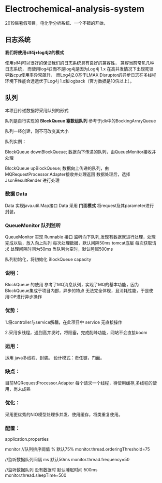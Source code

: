 # Electrochemical-analysis-system
2019届暑假项目，电化学分析系统、一个不错的开始，


## 日志系统
**我们将使用slf4j+log4j2的模式**

使用slf4j可以很好的保证我们的日志系统具有良好的兼容性，
兼容当前常见几种日志系统，
而使用log4j2而不是log4j是因为Log4j 1.x 在高并发情况下出现死锁导致cpu使用率异常飙升，
而Log4j2.0基于LMAX Disruptor的异步日志在多线程环境下性能会远远优于Log4j 1.x和logback（官方数据是10倍以上）。

## 队列
本项目传递数据将采用队列的形式

队列是自行实现的  **BlockQueue 塞数组队列** 参考于jdk中的BockingArrayQueue

队列一经创建，则不可改变其大小

队列实例：

BlockQueue<Data> downBlockQueue;
数据向下传递的队列，由QueueMonitor接收并处理

BlockQueue<Data> upBlockQueue;
数据向上传递的队列，由MQRequestProcessor.Adapter接收并处理返回
数据处理后，选择JsonResultRender 进行处理

### 数据 Data
Data 实现java.util.Map接口
Data 采用 **门面模式** 将request及其parameter进行封装，


### QueueMonitor 队列监听
QueueMonitor 实现 Runnable 接口
监听向下队列,发现有数据就进行处理，处理完成以后，放入向上队列
每次处理数据，默认间隔50ms tomcat底层 每次获取请求 处理间隔时间为50ms 当队列为空时，默认睡眠500ms



队列初始化，将初始化 BlockQueue capacity



### 说明：
BlockQueue 的使用 参考了MQ消息队列，实现了MQ的基本功能，因为BlockQueue集成于项目内部，异步的特点 无法完全体现，且消耗性能，于是使用IOP进行异步操作

### 优势：
1.将controller与service解耦，在此项目中 service 无直接操作

2.采用多线程，遇到高并发时，将阻塞，完成削峰功能，网站不会直接boom


### 运用：
运用 java多线程、封装。 设计模式：责任链，门面。

### 缺点：
目前MQRequestProcessor.Adapter 每个请求一个线程，待使用缓存,多线程的使用，尚未成熟

### 优化：
采用更优秀的NIO模型处理多并发、使用缓存，将类重复使用。

### 配置：
application.properties

monitor
//队列排序阈值 % 默认75%
monitor.thread.orderingThreshold=75

//监听数据队列间隔 ms 默认50ms
monitor.thread.frequency=50

//监听数据队列 没有数据时 默认睡眠时间 500ms
monitor.thread.sleepTime=500